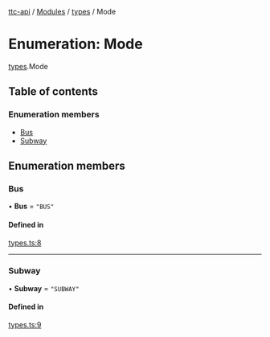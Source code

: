 [ttc-api](../README.md) / [Modules](../modules.md) / [types](../modules/types.md) / Mode

# Enumeration: Mode

[types](../modules/types.md).Mode

## Table of contents

### Enumeration members

- [Bus](types.Mode.md#bus)
- [Subway](types.Mode.md#subway)

## Enumeration members

### Bus

• **Bus** = `"BUS"`

#### Defined in

[types.ts:8](https://github.com/sunney-x/ttc-api/blob/624d85c/src/types.ts#L8)

___

### Subway

• **Subway** = `"SUBWAY"`

#### Defined in

[types.ts:9](https://github.com/sunney-x/ttc-api/blob/624d85c/src/types.ts#L9)
